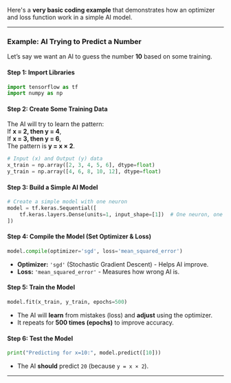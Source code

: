 Here's a **very basic coding example** that demonstrates how an optimizer and loss function work in a simple AI model.

---

### **Example: AI Trying to Predict a Number**
Let’s say we want an AI to guess the number **10** based on some training.

#### **Step 1: Import Libraries**
```python
import tensorflow as tf
import numpy as np
```

#### **Step 2: Create Some Training Data**
The AI will try to learn the pattern:  
If **x = 2, then y = 4**,  
If **x = 3, then y = 6**,  
The pattern is **y = x × 2**.

```python
# Input (x) and Output (y) data
x_train = np.array([2, 3, 4, 5, 6], dtype=float)
y_train = np.array([4, 6, 8, 10, 12], dtype=float)
```

#### **Step 3: Build a Simple AI Model**
```python
# Create a simple model with one neuron
model = tf.keras.Sequential([
    tf.keras.layers.Dense(units=1, input_shape=[1])  # One neuron, one input
])
```

#### **Step 4: Compile the Model (Set Optimizer & Loss)**
```python
model.compile(optimizer='sgd', loss='mean_squared_error')
```
- **Optimizer:** `'sgd'` (Stochastic Gradient Descent) - Helps AI improve.  
- **Loss:** `'mean_squared_error'` - Measures how wrong AI is.

#### **Step 5: Train the Model**
```python
model.fit(x_train, y_train, epochs=500)
```
- The AI will **learn** from mistakes (loss) and **adjust** using the optimizer.  
- It repeats for **500 times (epochs)** to improve accuracy.

#### **Step 6: Test the Model**
```python
print("Predicting for x=10:", model.predict([10]))
```
- The AI **should** predict `20` (because `y = x × 2`).

---

